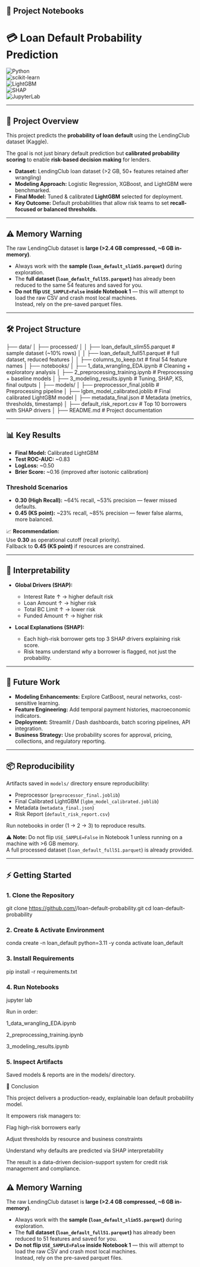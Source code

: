 ## 📓 Project Notebooks

# 💳 Loan Default Probability Prediction  

![Python](https://img.shields.io/badge/python-3.11-blue)  
![scikit-learn](https://img.shields.io/badge/scikit--learn-1.3+-F7931E?logo=scikit-learn&logoColor=white)  
![LightGBM](https://img.shields.io/badge/LightGBM-3.3+-00599C)  
![SHAP](https://img.shields.io/badge/SHAP-0.44+-red)  
![JupyterLab](https://img.shields.io/badge/JupyterLab-4.0+-F37626?logo=Jupyter&logoColor=white)  

---

## 📌 Project Overview

This project predicts the **probability of loan default** using the LendingClub dataset (Kaggle).  

The goal is not just binary default prediction but **calibrated probability scoring** to enable **risk-based decision making** for lenders.  

- **Dataset:** LendingClub loan dataset (>2 GB, 50+ features retained after wrangling)  
- **Modeling Approach:** Logistic Regression, XGBoost, and LightGBM were benchmarked.  
- **Final Model:** Tuned & calibrated **LightGBM** selected for deployment.  
- **Key Outcome:** Default probabilities that allow risk teams to set **recall-focused or balanced thresholds**.  

---

## ⚠️ Memory Warning

The raw LendingClub dataset is **large (>2.4 GB compressed, ~6 GB in-memory)**.  

- Always work with the **sample (`loan_default_slim55.parquet`)** during exploration.  
- The **full dataset (`loan_default_full55.parquet`)** has already been reduced to the same 54 features and saved for you.  
- **Do not flip `USE_SAMPLE=False` inside Notebook 1** — this will attempt to load the raw CSV and crash most local machines.  
Instead, rely on the pre-saved parquet files.

---

## 🛠 Project Structure

├── data/
│ ├── processed/
│ │ ├── loan_default_slim55.parquet # sample dataset (~10% rows)
│ │ ├── loan_default_full51.parquet # full dataset, reduced features
│ │ ├── columns_to_keep.txt # final 54 feature names
│
├── notebooks/
│ ├── 1_data_wrangling_EDA.ipynb # Cleaning + exploratory analysis
│ ├── 2_preprocessing_training.ipynb # Preprocessing + baseline models
│ ├── 3_modeling_results.ipynb # Tuning, SHAP, KS, final outputs
│
├── models/
│ ├── preprocessor_final.joblib # Preprocessing pipeline
│ ├── lgbm_model_calibrated.joblib # Final calibrated LightGBM model
│ ├── metadata_final.json # Metadata (metrics, thresholds, timestamp)
│ ├── default_risk_report.csv # Top 10 borrowers with SHAP drivers
│
├── README.md # Project documentation


---

## 📊 Key Results

- **Final Model:** Calibrated LightGBM  
- **Test ROC-AUC:** ~0.83  
- **LogLoss:** ~0.50  
- **Brier Score:** ~0.16 (improved after isotonic calibration)  

### Threshold Scenarios  
- **0.30 (High Recall):** ~64% recall, ~53% precision — fewer missed defaults.  
- **0.45 (KS point):** ~23% recall, ~85% precision — fewer false alarms, more balanced.  

📈 **Recommendation:**  
Use **0.30** as operational cutoff (recall priority).  
Fallback to **0.45 (KS point)** if resources are constrained.  

---

## 🔎 Interpretability

- **Global Drivers (SHAP):**  
  - Interest Rate ↑ → higher default risk  
  - Loan Amount ↑ → higher risk  
  - Total BC Limit ↑ → lower risk  
  - Funded Amount ↑ → higher risk  

- **Local Explanations (SHAP):**  
  - Each high-risk borrower gets top 3 SHAP drivers explaining risk score.  
  - Risk teams understand *why* a borrower is flagged, not just the probability.  

---

## 🚀 Future Work

- **Modeling Enhancements:** Explore CatBoost, neural networks, cost-sensitive learning.  
- **Feature Engineering:** Add temporal payment histories, macroeconomic indicators.  
- **Deployment:** Streamlit / Dash dashboards, batch scoring pipelines, API integration.  
- **Business Strategy:** Use probability scores for approval, pricing, collections, and regulatory reporting.  

---

## 📦 Reproducibility

Artifacts saved in `models/` directory ensure reproducibility:  

- Preprocessor (`preprocessor_final.joblib`)  
- Final Calibrated LightGBM (`lgbm_model_calibrated.joblib`)  
- Metadata (`metadata_final.json`)  
- Risk Report (`default_risk_report.csv`)  

Run notebooks in order (1 → 2 → 3) to reproduce results.  

⚠️ **Note:** Do not flip `USE_SAMPLE=False` in Notebook 1 unless running on a machine with >6 GB memory.  
A full processed dataset (`loan_default_full51.parquet`) is already provided.  

---

## ⚡ Getting Started

### 1. Clone the Repository

git clone https://github.com/<your-username>/loan-default-probability.git
cd loan-default-probability

### 2. Create & Activate Environment

conda create -n loan_default python=3.11 -y
conda activate loan_default

### 3. Install Requirements

pip install -r requirements.txt

### 4. Run Notebooks

jupyter lab

Run in order:

1_data_wrangling_EDA.ipynb

2_preprocessing_training.ipynb

3_modeling_results.ipynb

### 5. Inspect Artifacts

Saved models & reports are in the models/ directory.

🎯 Conclusion

This project delivers a production-ready, explainable loan default probability model.

It empowers risk managers to:

Flag high-risk borrowers early

Adjust thresholds by resource and business constraints

Understand why defaults are predicted via SHAP interpretability

The result is a data-driven decision-support system for credit risk management and compliance.

## ⚠️ Memory Warning

The raw LendingClub dataset is **large (>2.4 GB compressed, ~6 GB in-memory)**.  

- Always work with the **sample (`loan_default_slim55.parquet`)** during exploration.  
- The **full dataset (`loan_default_full51.parquet`)** has already been reduced to 51 features and saved for you.  
- **Do not flip `USE_SAMPLE=False` inside Notebook 1** — this will attempt to load the raw CSV and crash most local machines.  
Instead, rely on the pre-saved parquet files.

